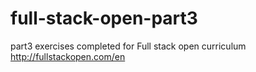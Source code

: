 # full-stack-open-part3

part3 exercises completed for Full stack open curriculum http://fullstackopen.com/en
